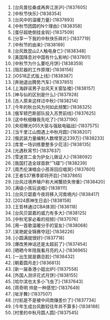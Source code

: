 
1. [台风普拉桑或再奔江浙沪]-[1837605]
1. [中秋节快乐]-[1838354]
1. [台风中的温暖力量]-[1837893]
1. [中秋节团圆的N个理由]-[1838358]
1. [蛋仔超绝倒挂金钩]-[1837509]
1. [分享一下我的中秋快乐碎片]-[1837719]
1. [中秋节的由来]-[1838189]
1. [台风致昆山2人触电身亡]-[1838348]
1. [美国降息对中国有什么影响]-[1837801]
1. [中秋节为什么要吃月饼]-[1838359]
1. [阻尼器的工作原理]-[1838156]
1. [iOS18正式版上线]-[1838387]
1. [奔驰退出腾势汽车]-[1837851]
1. [上海辟谣男子台风天关窗坠楼]-[1838157]
1. [神与仙的区别是什么]-[1837828]
1. [古人原来这样过中秋]-[1838214]
1. [今年的秋台风为何如此频繁]-[1838325]
1. [俄军顿巴斯部队投入苏贾前线]-[1837625]
1. [这中秋细糠我先吃了]-[1837190]
1. [央视曝光055大驱与强敌电磁战]-[1837575]
1. [当千里江山图遇上中秋月圆]-[1838207]
1. [俄武装力量编制人数增至近239万]-[1838233]
1. [库里一场训练要整多少花活]-[1838135]
1. [光遇秋宵节]-[1837637]
1. [雪迷宫二金为护女儿做证人]-[1838092]
1. [我国打造全球首款“飞碟”]-[1838239]
1. [周杰伦演唱会小孩哥回应唱哭]-[1837601]
1. [王者S37赛季即将开启]-[1837865]
1. [台风过境养殖户称大闸蟹损失惨重]-[1838420]
1. [满级小孩玩说唱]-[1838111]
1. [台风贝碧嘉今夜将移入河南境内]-[1838417]
1. [2024原神生日会]-[1838158]
1. [王哲林通过CBA体测]-[1838118]
1. [台风贝碧嘉的威力有多大]-[1838125]
1. [中秋宅家必看的视频]-[1837076]
1. [用一首歌温暖分手的室友]-[1838068]
1. [吴艳妮全锦赛夺冠]-[1838226]
1. [小圆满就很好]-[1837718]
1. [爆改黑神话还是太超前了]-[1837454]
1. [晒晒今年陪我看月亮的人]-[1836965]
1. [一出生就是霸总脸]-[1838432]
1. [朝着圆月走]-[1836813]
1. [新一届香港小姐出炉]-[1837558]
1. [外国人测评花式月饼]-[1838155]
1. [哈尔滨也太多小飞虫了]-[1837643]
1. [蒋奇明 帅是一种感觉]-[1837649]
1. [呲牙舞]-[1837507]
1. [付航是不是被中间商赚差价了]-[1837734]
1. [今年生成台风数较往年并不算多]-[1838188]
1. [村里的中秋月圆人圆]-[1837545]